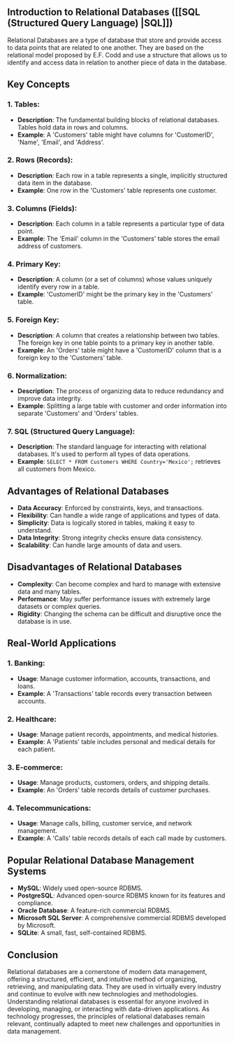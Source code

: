## Introduction to Relational Databases ([[SQL (Structured Query Language) |SQL]])

Relational Databases are a type of database that store and provide access to data points that are related to one another. They are based on the relational model proposed by E.F. Codd and use a structure that allows us to identify and access data in relation to another piece of data in the database.

## Key Concepts

### 1. **Tables**:
- **Description**: The fundamental building blocks of relational databases. Tables hold data in rows and columns.
- **Example**: A 'Customers' table might have columns for 'CustomerID', 'Name', 'Email', and 'Address'.

### 2. **Rows (Records)**:
- **Description**: Each row in a table represents a single, implicitly structured data item in the database.
- **Example**: One row in the 'Customers' table represents one customer.

### 3. **Columns (Fields)**:
- **Description**: Each column in a table represents a particular type of data point.
- **Example**: The 'Email' column in the 'Customers' table stores the email address of customers.

### 4. **Primary Key**:
- **Description**: A column (or a set of columns) whose values uniquely identify every row in a table.
- **Example**: 'CustomerID' might be the primary key in the 'Customers' table.

### 5. **Foreign Key**:
- **Description**: A column that creates a relationship between two tables. The foreign key in one table points to a primary key in another table.
- **Example**: An 'Orders' table might have a 'CustomerID' column that is a foreign key to the 'Customers' table.

### 6. **Normalization**:
- **Description**: The process of organizing data to reduce redundancy and improve data integrity.
- **Example**: Splitting a large table with customer and order information into separate 'Customers' and 'Orders' tables.

### 7. **SQL (Structured Query Language)**:
- **Description**: The standard language for interacting with relational databases. It's used to perform all types of data operations.
- **Example**: `SELECT * FROM Customers WHERE Country='Mexico';` retrieves all customers from Mexico.

## Advantages of Relational Databases

- **Data Accuracy**: Enforced by constraints, keys, and transactions.
- **Flexibility**: Can handle a wide range of applications and types of data.
- **Simplicity**: Data is logically stored in tables, making it easy to understand.
- **Data Integrity**: Strong integrity checks ensure data consistency.
- **Scalability**: Can handle large amounts of data and users.

## Disadvantages of Relational Databases

- **Complexity**: Can become complex and hard to manage with extensive data and many tables.
- **Performance**: May suffer performance issues with extremely large datasets or complex queries.
- **Rigidity**: Changing the schema can be difficult and disruptive once the database is in use.

## Real-World Applications

### 1. **Banking**:
- **Usage**: Manage customer information, accounts, transactions, and loans.
- **Example**: A 'Transactions' table records every transaction between accounts.

### 2. **Healthcare**:
- **Usage**: Manage patient records, appointments, and medical histories.
- **Example**: A 'Patients' table includes personal and medical details for each patient.

### 3. **E-commerce**:
- **Usage**: Manage products, customers, orders, and shipping details.
- **Example**: An 'Orders' table records details of customer purchases.

### 4. **Telecommunications**:
- **Usage**: Manage calls, billing, customer service, and network management.
- **Example**: A 'Calls' table records details of each call made by customers.

## Popular Relational Database Management Systems

- **MySQL**: Widely used open-source RDBMS.
- **PostgreSQL**: Advanced open-source RDBMS known for its features and compliance.
- **Oracle Database**: A feature-rich commercial RDBMS.
- **Microsoft SQL Server**: A comprehensive commercial RDBMS developed by Microsoft.
- **SQLite**: A small, fast, self-contained RDBMS.

## Conclusion

Relational databases are a cornerstone of modern data management, offering a structured, efficient, and intuitive method of organizing, retrieving, and manipulating data. They are used in virtually every industry and continue to evolve with new technologies and methodologies. Understanding relational databases is essential for anyone involved in developing, managing, or interacting with data-driven applications. As technology progresses, the principles of relational databases remain relevant, continually adapted to meet new challenges and opportunities in data management.